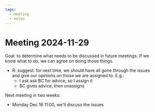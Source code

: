 ```yaml
---
tags:
  - meeting
  - notes
---
```


# Meeting 2024-11-29

Goal: to determine what needs to be discussed in future meetings.
If we know what to do, we can agree on doing those things.

- R: suggest: for next time, we should have all gone through the issues
  and give our opinions on those we are assigned to.
  E.g.:
  - I ask ask BC for advice, so I assign it
  - BC gives advice, then unassigns

Next meeting in two weeks:
- Monday Dec 16 11:00, we'll discuss the issues



